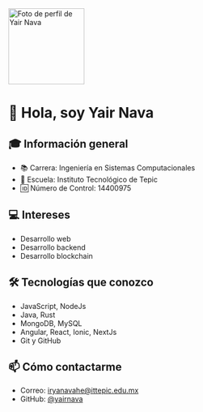 <img src="https://avatars.githubusercontent.com/u/80496539?s=400&u=ac3a802b0ec8ab8cab54d0a1e6c75f7d34c6c870&v=4" width="150" alt="Foto de perfil de Yair Nava" />

# 👋 Hola, soy Yair Nava

## 🎓 Información general
- 📚 Carrera: Ingeniería en Sistemas Computacionales
- 🏫 Escuela: Instituto Tecnológico de Tepic
- 🆔 Número de Control: 14400975

## 💻 Intereses
- Desarrollo web
- Desarrollo backend
- Desarrollo blockchain

## 🛠 Tecnologías que conozco
- JavaScript, NodeJs
- Java, Rust
- MongoDB, MySQL
- Angular, React, Ionic, NextJs
- Git y GitHub

## 📫 Cómo contactarme
- Correo: iryanavahe@ittepic.edu.mx
- GitHub: [@yairnava](https://github.com/yaairnaavaa)
